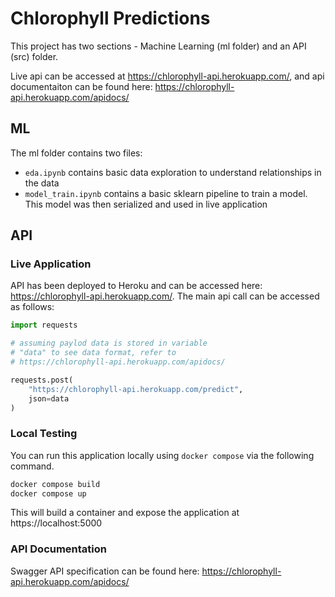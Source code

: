 # Chlorophyll Predictions

This project has two sections - Machine Learning (ml folder) and an API (src) folder. 

Live api can be accessed at https://chlorophyll-api.herokuapp.com/, and api documentaiton can be found here:  https://chlorophyll-api.herokuapp.com/apidocs/

## ML

The ml folder contains two files:
* `eda.ipynb` contains basic data exploration to understand relationships in the data
* `model_train.ipynb` contains a basic sklearn pipeline to train a model. This model was then serialized and used in live application 
## API

### Live Application
API has been deployed to Heroku and can be accessed here:   https://chlorophyll-api.herokuapp.com/. The main api call can be accessed as follows:

```python
import requests

# assuming paylod data is stored in variable 
# "data" to see data format, refer to 
# https://chlorophyll-api.herokuapp.com/apidocs/

requests.post(
    "https://chlorophyll-api.herokuapp.com/predict", 
    json=data
)
```

### Local Testing
You can run this application locally using `docker compose` via the following command.

```bash
docker compose build
docker compose up
```
This will build a container and expose the application at https://localhost:5000
### API Documentation

Swagger API specification can be found here:  https://chlorophyll-api.herokuapp.com/apidocs/